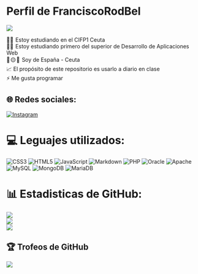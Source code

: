 # Perfil de FranciscoRodBel

[![](https://visitcount.itsvg.in/api?id=FranciscoRodBel&icon=0&color=0)](https://visitcount.itsvg.in)<br>

👨‍🎓  Estoy estudiando en el CIFP1 Ceuta<br>👨‍💻  Estoy estudiando primero  del superior de Desarrollo de Aplicaciones Web<br>🔴 🟡 🔴  Soy de España - Ceuta<br>📈 El propósito de este repositorio es usarlo a diario en clase<br>⚡ Me gusta programar


## 🌐 Redes sociales:
[![Instagram](https://img.shields.io/badge/Instagram-%23E4405F.svg?logo=Instagram&logoColor=white)](https://instagram.com/francisco.rb24) 

# 💻 Leguajes utilizados:
![CSS3](https://img.shields.io/badge/css3-%231572B6.svg?style=for-the-badge&logo=css3&logoColor=white) ![HTML5](https://img.shields.io/badge/html5-%23E34F26.svg?style=for-the-badge&logo=html5&logoColor=white) ![JavaScript](https://img.shields.io/badge/javascript-%23323330.svg?style=for-the-badge&logo=javascript&logoColor=%23F7DF1E) ![Markdown](https://img.shields.io/badge/markdown-%23000000.svg?style=for-the-badge&logo=markdown&logoColor=white) ![PHP](https://img.shields.io/badge/php-%23777BB4.svg?style=for-the-badge&logo=php&logoColor=white) ![Oracle](https://img.shields.io/badge/Oracle-F80000?style=for-the-badge&logo=oracle&logoColor=white) ![Apache](https://img.shields.io/badge/apache-%23D42029.svg?style=for-the-badge&logo=apache&logoColor=white) ![MySQL](https://img.shields.io/badge/mysql-%2300f.svg?style=for-the-badge&logo=mysql&logoColor=white) ![MongoDB](https://img.shields.io/badge/MongoDB-%234ea94b.svg?style=for-the-badge&logo=mongodb&logoColor=white) ![MariaDB](https://img.shields.io/badge/MariaDB-003545?style=for-the-badge&logo=mariadb&logoColor=white)
# 📊 Estadisticas de GitHub:
![](https://github-readme-stats.vercel.app/api?username=FranciscoRodBel&theme=dark&hide_border=false&include_all_commits=false&count_private=false)<br/>
![](https://github-readme-streak-stats.herokuapp.com/?user=FranciscoRodBel&theme=dark&hide_border=false)<br/>
![](https://github-readme-stats.vercel.app/api/top-langs/?username=FranciscoRodBel&theme=dark&hide_border=false&include_all_commits=false&count_private=false&layout=compact)

## 🏆 Trofeos de GitHub
![](https://github-profile-trophy.vercel.app/?username=FranciscoRodBel&theme=radical&no-frame=false&no-bg=false&margin-w=4)
